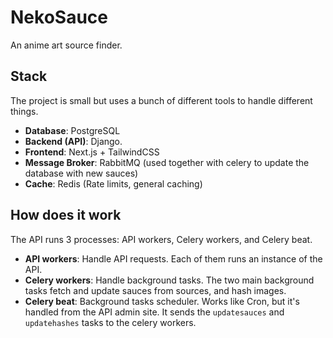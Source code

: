 # NekoSauce
An anime art source finder.

## Stack

The project is small but uses a bunch of different tools to handle different things.

- **Database**: PostgreSQL
- **Backend (API)**: Django.
- **Frontend**: Next.js + TailwindCSS
- **Message Broker**: RabbitMQ (used together with celery to update the database with new sauces)
- **Cache**: Redis (Rate limits, general caching)

## How does it work

The API runs 3 processes: API workers, Celery workers, and Celery beat.
- **API workers**: Handle API requests. Each of them runs an instance of the API.
- **Celery workers**: Handle background tasks. The two main background tasks fetch and update sauces from sources, and hash images.
- **Celery beat**: Background tasks scheduler. Works like Cron, but it's handled from the API admin site. It sends the `updatesauces` and `updatehashes` tasks to the celery workers.

